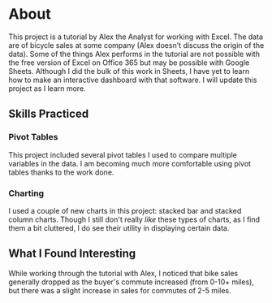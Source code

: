 # About

This project is a tutorial by Alex the Analyst for working with Excel. The data are of bicycle sales at some company (Alex doesn't discuss the origin of the data). Some of the things Alex performs in the tutorial are not possible with the free version of Excel on Office 365 but may be possible with Google Sheets. Although I did the bulk of this work in Sheets, I have yet to learn how to make an interactive dashboard with that software. I will update this project as I learn more.

## Skills Practiced

### Pivot Tables

This project included several pivot tables I used to compare multiple variables in the data. I am becoming much more comfortable using pivot tables thanks to the work done.

### Charting

I used a couple of new charts in this project: stacked bar and stacked column charts. Though I still don't really *like* these types of charts, as I find them a bit cluttered, I do see their utility in displaying certain data.

## What I Found Interesting

While working through the tutorial with Alex, I noticed that bike sales generally dropped as the buyer's commute increased (from 0-10+ miles), but there was a slight increase in sales for commutes of 2-5 miles.
